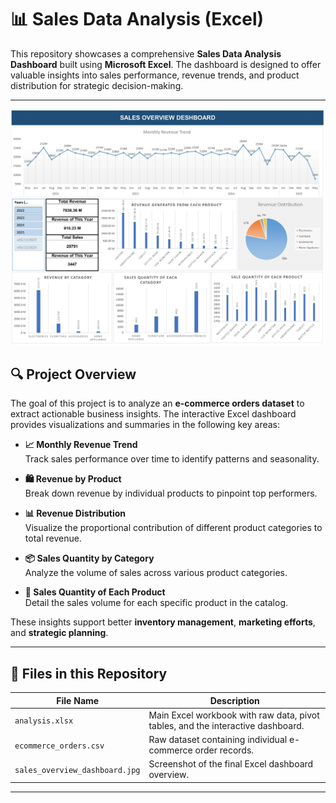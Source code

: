# 📊 Sales Data Analysis (Excel)

This repository showcases a comprehensive **Sales Data Analysis Dashboard** built using **Microsoft Excel**. The dashboard is designed to offer valuable insights into sales performance, revenue trends, and product distribution for strategic decision-making.

---

![Sales Dashboard](project-1/sales_overview_dashboard.jpg)

## 🔍 Project Overview

The goal of this project is to analyze an **e-commerce orders dataset** to extract actionable business insights. The interactive Excel dashboard provides visualizations and summaries in the following key areas:

- **📈 Monthly Revenue Trend**  
  Track sales performance over time to identify patterns and seasonality.

- **🛍 Revenue by Product**  
  Break down revenue by individual products to pinpoint top performers.

- **📊 Revenue Distribution**  
  Visualize the proportional contribution of different product categories to total revenue.

- **📦 Sales Quantity by Category**  
  Analyze the volume of sales across various product categories.

- **🧾 Sales Quantity of Each Product**  
  Detail the sales volume for each specific product in the catalog.

These insights support better **inventory management**, **marketing efforts**, and **strategic planning**.

---

## 📁 Files in this Repository

| File Name                  | Description                                                                 |
|---------------------------|-----------------------------------------------------------------------------|
| `analysis.xlsx`           | Main Excel workbook with raw data, pivot tables, and the interactive dashboard. |
| `ecommerce_orders.csv`    | Raw dataset containing individual e-commerce order records.                 |
| `sales_overview_dashboard.jpg` | Screenshot of the final Excel dashboard overview.                           |


---




